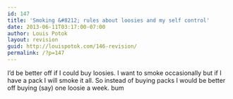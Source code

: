 ```yaml
---
id: 147
title: 'Smoking &#8212; rules about loosies and my self control'
date: 2013-06-11T03:17:00-07:00
author: Louis Potok
layout: revision
guid: http://louispotok.com/146-revision/
permalink: /?p=147
---
```

I&#8217;d be better off if I could buy loosies. I want to smoke occasionally but if I have a pack I will smoke it all. So instead of buying packs I would be better off buying (say) one loosie a week. bum